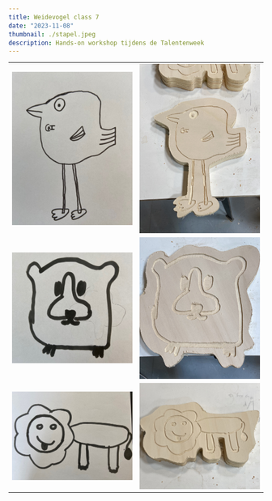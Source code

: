 ```yaml
---
title: Weidevogel class 7
date: "2023-11-08"
thumbnail: ./stapel.jpeg
description: Hands-on workshop tijdens de Talentenweek
---
```


<style>
tr, td, th {
	border: none !important;
}

td span {
	margin: auto !important;
	padding: auto !important;
}
</style>


<table>
	<tr>
		<td><img src="birb_tekening.jpeg"></td>
		<td><img src="birb_resultaat.jpeg"></td>
	</tr>
	<tr>
		<td><img src="cavia_tekening.jpeg"></td>
		<td><img src="cavia_resultaat.jpeg"></td>
	</tr>
	<tr>
		<td><img src="leeuw_tekening.jpeg"></td>
		<td><img src="leeuw_resultaat.jpeg"></td>
	</tr>
</table>
